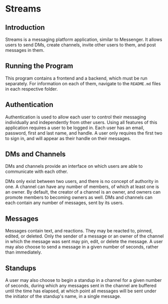 # Streams

## Introduction

Streams is a messaging platform application, similar to Messenger. It allows users to send DMs, create channels, invite other users to them, and post messages in them.

## Running the Program

This program contains a frontend and a backend, which must be run separately. For information on each of them, navigate to the `README.md` files in each respective folder.

## Authentication

Authentication is used to allow each user to control their messaging individually and independently from other users. Using all features of this application requires a user to be logged in. Each user has an email, password, first and last name, and handle. A user only requires the first two to sign in, and will appear as their handle on their messages.

## DMs and Channels

DMs and channels provide an interface on which users are able to communicate with each other.

DMs only exist between two users, and there is no concept of authority in one. A channel can have any number of members, of which at least one is an owner. By default, the creator of a channel is an owner, and owners can promote members to becoming owners as well. DMs and channels can each contain any number of messages, sent by its users.

## Messages

Messages contain text, and reactions. They may be reacted to, pinned, edited, or deleted. Only the sender of a message or an owner of the channel in which the message was sent may pin, edit, or delete the message. A user may also choose to send a message in a given number of seconds, rather than immediately.

## Standups

A user may also choose to begin a standup in a channel for a given number of seconds, during which any messages sent in the channel are buffered until the time has elapsed, at which point all messages will be sent under the initiator of the standup's name, in a single message.
